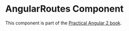 # AngularRoutes Component 

This component is part of the [Practical Angular 2 book](https://leanpub.com/practical-angular-2).